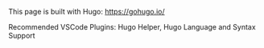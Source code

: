 This page is built with Hugo: https://gohugo.io/

Recommended VSCode Plugins: Hugo Helper, Hugo Language and Syntax Support